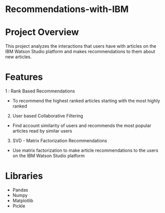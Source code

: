 # Recommendations-with-IBM  
# Project Overview     
This project analyzes the interactions that users have with articles on the IBM Watson Studio platform and makes recommendations to them about new articles.
# Features
1 : Rank Based Recommendations      
- To recommend the highest ranked articles starting with the most highly ranked    
2. User based Collaborative Filtering    
- Find account similarity of users and recommends the most popular articles read by similar users  
3. SVD - Matrix Factorization Recommendations      
- Use matrix factorization to make article recommendations to the users on the IBM Watson Studio platform    
# Libraries    
- Pandas    
- Numpy      
- Matplotlib    
- Pickle    

